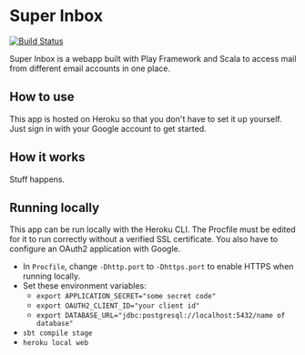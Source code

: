 # Super Inbox

[![Build Status](https://travis-ci.org/elanlb/super-inbox.svg?branch=master)](https://travis-ci.org/elanlb/super-inbox)

Super Inbox is a webapp built with Play Framework and Scala to access mail from different email accounts in one place.

## How to use
This app is hosted on Heroku so that you don't have to set it up yourself. Just sign in with your Google account to get
started.

## How it works
Stuff happens.

## Running locally
This app can be run locally with the Heroku CLI. The Procfile must be edited for it to run correctly without a verified
SSL certificate. You also have to configure an OAuth2 application with Google.

- In `Procfile`, change `-Dhttp.port` to `-Dhttps.port` to enable HTTPS when running locally.
- Set these environment variables:
  - `export APPLICATION_SECRET="some secret code"`
  - `export OAUTH2_CLIENT_ID="your client id"`
  - `export DATABASE_URL="jdbc:postgresql://localhost:5432/name of database"`
- `sbt compile stage`
- `heroku local web`